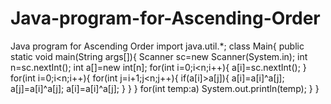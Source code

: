 # Java-program-for-Ascending-Order
Java program for Ascending Order
import java.util.*;
class Main{
    public static void main(String args[]){
        Scanner sc=new Scanner(System.in);
        int n=sc.nextInt();
        int a[]=new int[n];
        for(int i=0;i<n;i++){
            a[i]=sc.nextInt();
        }
        for(int i=0;i<n;i++){
            for(int j=i+1;j<n;j++){
                if(a[i]>a[j]){
                    a[i]=a[i]^a[j];
                    a[j]=a[i]^a[j];
                    a[i]=a[i]^a[j];
                }
            }
        }
        for(int temp:a)
        System.out.println(temp);
    }
}
